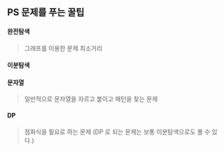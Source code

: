## PS 문제를 푸는 꿀팁


#### 완전탐색
  > 그래프를 이용한 문제
  > 최소거리

#### 이분탐색

#### 문자열
  > 일반적으로 문자열을 자르고 붙이고 패턴을 찾는 문제
  
#### DP
  > 점화식을 필요로 하는 문제 (DP 로 되는 문제는 보통 이분탐색으로도 풀 수 있다.)
  
  

